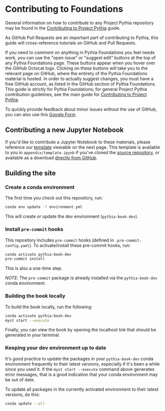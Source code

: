 # Contributing to Foundations

General information on how to contribute to any Project Pythia repository
may be found in the [Contributing to Project Pythia](https://projectpythia.org/contributing) guide.

As GitHub Pull Requests are an important part of contributing to Pythia, this guide will cross-reference tutorials on GitHub and Pull Requests.

If you need to comment on anything in Pythia Foundations you feel needs work, you can use the "open issue" or "suggest edit" buttons at the top of any Pythia Foundations page. These buttons appear when you hover over the GitHub Octocat logo. Clicking on these buttons will take you to the relevant page on GitHub, where the entirety of the Pythia Foundations material is hosted. In order to actually suggest changes, you must have a free GitHub account, as listed in the GitHub section of Pythia Foundations. This guide is strictly for Pythia Foundations; for general Project Pythia contribution guidelines, see the main guide for [Contributing to Project Pythia](https://projectpythia.org/contributing).

To quickly provide feedback about minor issues without the use of GitHub, you can also use this [Google Form](https://docs.google.com/forms/d/e/1FAIpQLSeVa1TC9xM-dk7qIE2e8bsgSrIP82yYDNw3wew3J46eREJa4w/viewform?usp=sf_link).

## Contributing a new Jupyter Notebook

If you'd like to contribute a Jupyter Notebook to these materials, please reference our [template](template) viewable on the next page. This template is available to you in `appendix/template.ipynb` if you've cloned the [source repository](https://github.com/ProjectPythia/pythia-foundations), or available as a download [directly from GitHub](https://github.com/ProjectPythia/pythia-foundations/raw/main/appendix/template.ipynb).

## Building the site

### Create a conda environment

The first time you check out this repository, run:

```bash
conda env update -f environment.yml
```

This will create or update the dev environment (`pythia-book-dev`).

### Install `pre-commit` hooks

This repository includes `pre-commit` hooks (defined in `.pre-commit-config.yaml`). To activate/install these pre-commit hooks, run:

```bash
conda activate pythia-book-dev
pre-commit install
```

This is also a one-time step.

_NOTE_: The `pre-commit` package is already installed via the `pythia-book-dev` conda environment.

### Building the book locally

To build the book locally, run the following:

```bash
conda activate pythia-book-dev
myst start --execute
```

Finally, you can view the book by opening the localhost link that should be generated in your terminal.

### Keeping your dev environment up to date

It's good practice to update the packages in your `pythia-book-dev` conda environment frequently to their latest versions, especially if it's been a while since you used it. If the `myst start --execute` command above generates error messages, that is a good indication that your conda environment may be out of date.

To update all packages in the currently activated environment to their latest versions, do this:

```bash
conda update --all
```

[Contributing to Project Pythia]: https://projectpythia.org/contributing.html
